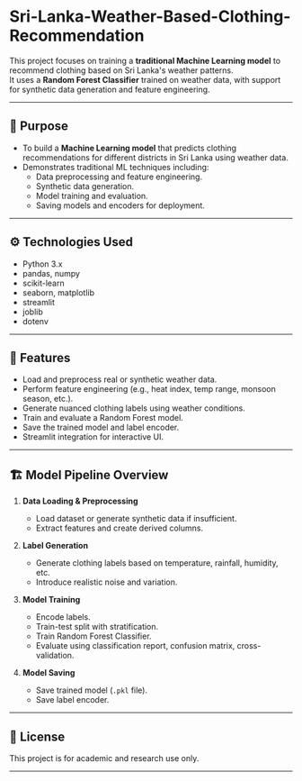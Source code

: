 # Sri-Lanka-Weather-Based-Clothing-Recommendation

This project focuses on training a **traditional Machine Learning model** to recommend clothing based on Sri Lanka's weather patterns.  
It uses a **Random Forest Classifier** trained on weather data, with support for synthetic data generation and feature engineering.

---

## 🎯 Purpose

- To build a **Machine Learning model** that predicts clothing recommendations for different districts in Sri Lanka using weather data.
- Demonstrates traditional ML techniques including:
  - Data preprocessing and feature engineering.
  - Synthetic data generation.
  - Model training and evaluation.
  - Saving models and encoders for deployment.

---

## ⚙ Technologies Used

- Python 3.x
- pandas, numpy
- scikit-learn
- seaborn, matplotlib
- streamlit
- joblib
- dotenv

---

## 🧪 Features

- Load and preprocess real or synthetic weather data.
- Perform feature engineering (e.g., heat index, temp range, monsoon season, etc.).
- Generate nuanced clothing labels using weather conditions.
- Train and evaluate a Random Forest model.
- Save the trained model and label encoder.
- Streamlit integration for interactive UI.

---

## 🏗 Model Pipeline Overview

1. **Data Loading & Preprocessing**
    - Load dataset or generate synthetic data if insufficient.
    - Extract features and create derived columns.

2. **Label Generation**
    - Generate clothing labels based on temperature, rainfall, humidity, etc.
    - Introduce realistic noise and variation.

3. **Model Training**
    - Encode labels.
    - Train-test split with stratification.
    - Train Random Forest Classifier.
    - Evaluate using classification report, confusion matrix, cross-validation.

4. **Model Saving**
    - Save trained model (`.pkl` file).
    - Save label encoder.

---


## 📜 License

This project is for academic and research use only.

---
